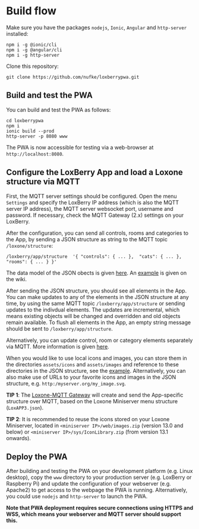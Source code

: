 # Build flow

Make sure you have the packages `nodejs`, `Ionic`, `Angular` and `http-server` installed:
```
npm i -g @ionic/cli
npm i -g @angular/cli
npm i -g http-server
```

Clone this repository:
```
git clone https://github.com/nufke/loxberrypwa.git
```

## Build and test the PWA

You can build and test the PWA as follows:
```
cd loxberrypwa
npm i
ionic build --prod
http-server -p 8080 www
```

The PWA is now accessible for testing via a web-browser at `http://localhost:8080`.

## Configure the LoxBerry App and load a Loxone structure via MQTT

First, the MQTT server settings should be configured. Open the menu `Settings` and specify the LoxBerry IP address (which is also the MQTT server IP address), the MQTT server websocket port, username and password. If necessary, check the MQTT Gateway (2.x) settings on your LoxBerry.

After the configuration, you can send all controls, rooms and categories to the App, by sending a JSON structure as string to the MQTT topic `/loxone/structure`:

```
/loxberry/app/structure  '{ "controls": { ... },  "cats": { ... }, "rooms": { ... } }'
```

The data model of the JSON obects is given [here](https://github.com/nufke/loxberrypwa/wiki/JSON-data-model). An [example](https://github.com/nufke/loxberrypwa/wiki/Example) is given on the wiki.

After sending the JSON structure, you should see all elements in the App. You can make updates to any of the elements in the JSON structure at any time, by using the same MQTT topic `/loxberry/app/structure` or sending updates to the indivdual elements. The updates are incremental, which means existing objects will be changed and overridden and old objects remain available. To flush all elements in the App, an empty string message should be sent to `/loxberry/app/structure`.

Alternatively, you can update control, room or category elements separately via MQTT. More information is given [here](https://github.com/nufke/loxberrypwa/wiki/MQTT-API).

When you would like to use local icons and images, you can store them in the directories `assets/icons` and `assets/images` and reference to these directories in the JSON structure, see the [example](https://github.com/nufke/loxberrypwa/wiki/Example).
Alternatively, you can also make use of URLs to your favorite icons and images in the JSON structure, e.g. `http:/myserver.org/my_image.svg`.

**TIP 1**: The [Loxone-MQTT Gateway](https://github.com/nufke/node-lox-mqtt-gateway) will create and send the App-specific structure over MQTT, based on the Loxone Miniserver menu structure (`LoxAPP3.json`).

**TIP 2**: It is recommended to reuse the icons stored on your Loxone Miniserver, located in `<miniserver IP>/web/images.zip` (version 13.0 and below) or `<miniserver IP>/sys/IconLibrary.zip`  (from version 13.1 onwards).

## Deploy the PWA

After building and testing the PWA on your development platform (e.g. Linux desktop), copy the `www` directory to your production server (e.g. LoxBerry or Raspberry Pi) and update the configuration of your webserver (e.g. Apache2) to get access to the webpage the PWA is running. Alternatively, you could use `nodejs` and `http-server` to launch the PWA.

**Note that PWA deployment requires secure connections using HTTPS and WSS, which means your webserver and MQTT server should support this.**